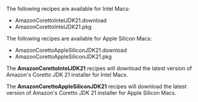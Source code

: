 The following recipes are available for Intel Macs:

* AmazonCorettoIntelJDK21.download
* AmazonCorettoIntelJDK21.pkg

The following recipes are available for Apple Silicon Macs:

* AmazonCorettoAppleSiliconJDK21.download
* AmazonCorettoAppleSiliconJDK21.pkg

The **AmazonCorettoIntelJDK21** recipes will download the latest version of Amazon's Coretto JDK 21 installer for Intel Macs.

The **AmazonCorettoAppleSiliconJDK21** recipes will download the latest version of Amazon's Coretto JDK 21 installer for Apple Silicon Macs.